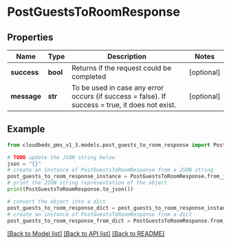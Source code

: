 # PostGuestsToRoomResponse


## Properties

Name | Type | Description | Notes
------------ | ------------- | ------------- | -------------
**success** | **bool** | Returns if the request could be completed | [optional] 
**message** | **str** | To be used in case any error occurs (if success &#x3D; false). If success &#x3D; true, it does not exist. | [optional] 

## Example

```python
from cloudbeds_pms_v1_3.models.post_guests_to_room_response import PostGuestsToRoomResponse

# TODO update the JSON string below
json = "{}"
# create an instance of PostGuestsToRoomResponse from a JSON string
post_guests_to_room_response_instance = PostGuestsToRoomResponse.from_json(json)
# print the JSON string representation of the object
print(PostGuestsToRoomResponse.to_json())

# convert the object into a dict
post_guests_to_room_response_dict = post_guests_to_room_response_instance.to_dict()
# create an instance of PostGuestsToRoomResponse from a dict
post_guests_to_room_response_from_dict = PostGuestsToRoomResponse.from_dict(post_guests_to_room_response_dict)
```
[[Back to Model list]](../README.md#documentation-for-models) [[Back to API list]](../README.md#documentation-for-api-endpoints) [[Back to README]](../README.md)


